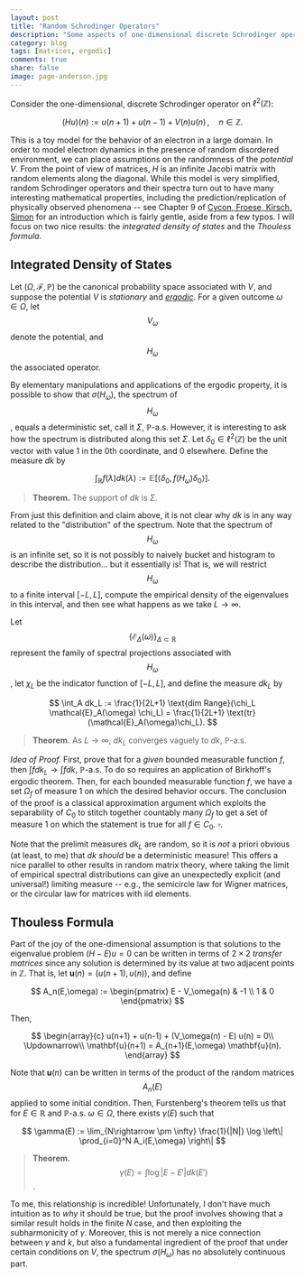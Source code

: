 ```yaml
---
layout: post
title: "Random Schrodinger Operators"
description: "Some aspects of one-dimensional discrete Schrodinger operators."
category: blog
tags: [matrices, ergodic]
comments: true
share: false
image: page-anderson.jpg
---
```


Consider the one-dimensional, discrete Schrodinger operator on $\ell^2(\mathbb{Z})$:

$$
(Hu)(n) := u(n+1) + u(n-1) + V(n) u(n) \, , \quad n \in \mathbb{Z}.
$$

This is a toy model for the behavior of an electron in a large domain. In order to model electron dynamics in the presence of random disordered environment, we can place assumptions on the randomness of the *potential* $V$. From the point of view of matrices, $H$ is an infinite Jacobi matrix with random elements along the diagonal. While this model is very simplified, random Schrodinger operators and their spectra turn out to have many interesting mathematical properties, including the prediction/replication of physically observed phenomena -- see Chapter 9 of [Cycon, Froese, Kirsch, Simon](http://books.google.com/books/about/Schrödinger_Operators.html?id=HR_-P2mxkSkC) for an introduction which is fairly gentle, aside from a few typos. I will focus on two nice results: the *integrated density of states* and the *Thouless formula*.


## Integrated Density of States

Let $(\Omega,\mathcal{F},\mathbb{P})$ be the canonical probability space associated with $V$, and suppose the potential $V$ is *stationary* and [*ergodic*](http://en.wikipedia.org/wiki/Measure-preserving_dynamical_system). For a given outcome $\omega\in\Omega$, let $$V_\omega$$ denote the potential, and $$H_\omega$$ the associated operator.

By elementary manipulations and applications of the ergodic property, it is possible to show that $\sigma(H_\omega)$, the spectrum of $$H_\omega$$, equals a deterministic set, call it $\Sigma$, $\mathbb{P}$-a.s. However, it is interesting to ask how the spectrum is distributed along this set $\Sigma$. Let $\delta_0\in \ell^2(\mathbb{Z})$ be the unit vector with value 1 in the 0th coordinate, and 0 elsewhere. Define the measure $dk$ by

$$ \int_\mathbb{R} f(\lambda) dk(\lambda)  := \mathbb{E} [\langle \delta_0, f(H_\omega) \delta_0 \rangle ]. $$

> **Theorem.** The support of $dk$ is $\Sigma$.

From just this definition and claim above, it is not clear why $dk$ is in any way related to the "distribution" of the spectrum. Note that the spectrum of $$H_\omega$$ is an infinite set, so it is not possibly to naively bucket and histogram to describe the distribution... but it essentially is! That is, we will restrict $$H_\omega$$ to a finite interval $[-L,L]$, compute the empirical density of the eigenvalues in this interval, and then see what happens as we take $L\rightarrow\infty$.

Let $$\{\mathcal{E}_\Delta(\omega)\}_{\Delta\subset\mathbb{R}}$$  represent the family of spectral projections associated with $$H_\omega$$, let $\chi_L$ be the indicator function of $[-L,L]$, and define the measure $dk_L$ by

$$ \int_A dk_L := \frac{1}{2L+1} \text{dim Range}(\chi_L \mathcal{E}_A(\omega) \chi_L) = \frac{1}{2L+1} \text{tr}(\mathcal{E}_A(\omega)\chi_L). $$

> **Theorem.** As $L\rightarrow\infty$, $dk_L$ converges vaguely to $dk$, $\mathbb{P}$-a.s.

*Idea of Proof.* First, prove that for a *given* bounded measurable function $f$, then $\int f dk_L \rightarrow \int f dk$, $\mathbb{P}$-a.s. To do so requires an application of Birkhoff's ergodic theorem. Then, for each bounded measurable function $f$, we have a set $\Omega_f$ of measure 1 on which the desired behavior occurs. The conclusion of the proof is a classical approximation argument which exploits the separability of $C_0$ to stitch together countably many $\Omega_f$ to get a set of measure 1 on which the statement is true for all $f\in C_0$. $\square$.

Note that the prelimit measures $dk_L$ are random, so it is *not* a priori obvious (at least, to me) that $dk$ *should* be a deterministic measure! This offers a nice parallel to other results in random matrix theory, where taking the limit of empirical spectral distributions can give an unexpectedly explicit (and universal!) limiting measure -- e.g., the semicircle law for Wigner matrices, or the circular law for matrices with iid elements.


## Thouless Formula

Part of the joy of the one-dimensional assumption is that solutions to the eigenvalue problem $(H-E)u=0$ can be written in terms of $2\times 2$ *transfer matrices* since any solution is determined by its value at two adjacent points in $\mathbb{Z}$. That is, let $\mathbf{u}(n) = (u(n+1), u(n))$, and define

$$
A_n(E,\omega) := \begin{pmatrix} E - V_\omega(n) & -1 \\ 1 & 0 \end{pmatrix}
$$

Then,

$$
\begin{array}{c}
u(n+1) + u(n-1) + (V_\omega(n) - E) u(n) = 0\\
\Updownarrow\\
\mathbf{u}(n+1) = A_{n+1}(E,\omega) \mathbf{u}(n).
\end{array}
$$

Note that $\mathbf{u}(n)$ can be written in terms of the product of the random matrices $$A_n(E)$$ applied to some initial condition. Then, Furstenberg's theorem tells us that for $E\in\mathbb{R}$ and $\mathbb{P}$-a.s. $\omega\in\Omega$, there exists $\gamma(E)$ such that

$$ 
\gamma(E) := \lim_{N\rightarrow \pm \infty} \frac{1}{|N|} \log \left\| \prod_{i=0}^N A_i(E,\omega) \right\|
$$

> **Theorem.** 
> $$\gamma(E) = \int \log |E - E'| dk(E') $$.

To me, this relationship is incredible! Unfortunately, I don't have much intuition as to *why* it should be true, but the proof involves showing that a similar result holds in the finite $N$ case, and then exploiting the subharmonicity of $\gamma$. Moreover, this is not merely a nice connection between $\gamma$ and $k$, but also a fundamental ingredient of the proof that under certain conditions on $V$, the spectrum $\sigma(H_\omega)$ has no absolutely continuous part.